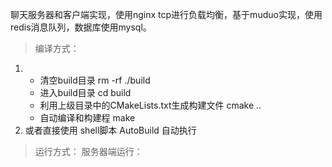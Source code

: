 聊天服务器和客户端实现，使用nginx tcp进行负载均衡，基于muduo实现，使用redis消息队列，数据库使用mysql。

> 编译方式：
1. + 清空build目录   rm -rf ./build
   + 进入build目录   cd build
   + 利用上级目录中的CMakeLists.txt生成构建文件    cmake ..
   + 自动编译和构建程 make
2.  或者直接使用 shell脚本 AutoBuild 自动执行

> 运行方式：
>服务器端运行：
> 

>  




